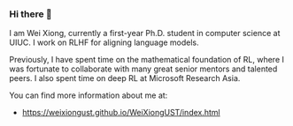 ### Hi there 👋

I am Wei Xiong, currently a first-year Ph.D. student in computer science at UIUC. I work on RLHF for aligning language models. 

Previously, I have spent time on the mathematical foundation of RL, where I was fortunate to collaborate with many great senior mentors and talented peers. I also spent time on deep RL at Microsoft Research Asia.

You can find more information about me at:
- https://weixiongust.github.io/WeiXiongUST/index.html

